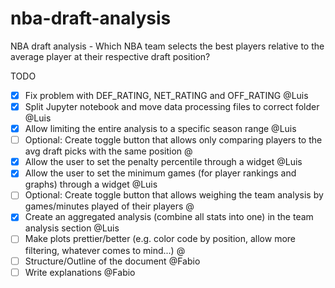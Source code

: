 # nba-draft-analysis
 NBA draft analysis - Which NBA team selects the best players relative to the average player at their respective draft position?


TODO
- [x] Fix problem with DEF_RATING, NET_RATING and OFF_RATING @Luis
- [x] Split Jupyter notebook and move data processing files to correct folder @Luis
- [x] Allow limiting the entire analysis to a specific season range @Luis
- [ ] Optional: Create toggle button that allows only comparing players to the avg draft picks with the same position @
- [x] Allow the user to set the penalty percentile through a widget @Luis
- [x] Allow the user to set the minimum games (for player rankings and graphs) through a widget @Luis
- [ ] Optional: Create toggle button that allows weighing the team analysis by games/minutes played of their players @
- [x] Create an aggregated analysis (combine all stats into one) in the team analysis section @Luis
- [ ] Make plots prettier/better (e.g. color code by position, allow more filtering, whatever comes to mind...) @
- [ ] Structure/Outline of the document @Fabio
- [ ] Write explanations @Fabio
